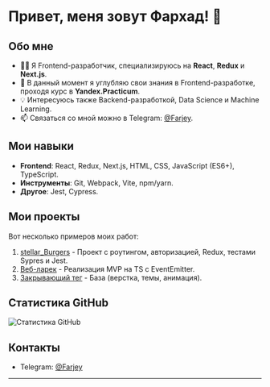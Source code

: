 # Привет, меня зовут Фархад! 👋

## Обо мне
- 👨‍💻 Я Frontend-разработчик, специализируюсь на **React**, **Redux** и **Next.js**.
- 🌱 В данный момент я углубляю свои знания в Frontend-разработке, проходя курс в **Yandex.Practicum**.
- 💡 Интересуюсь также Backend-разработкой, Data Science и Machine Learning.
- 📫 Связаться со мной можно в Telegram: [@Farjey](https://t.me/Farjey).

## Мои навыки
- **Frontend**: React, Redux, Next.js, HTML, CSS, JavaScript (ES6+), TypeScript.
- **Инструменты**: Git, Webpack, Vite, npm/yarn.
- **Другое**: Jest, Cypress.

## Мои проекты
Вот несколько примеров моих работ:
1. [stellar_Burgers](https://github.com/Farjey57/stellar-burgers) - Проект с роутингом, авторизацией, Redux, тестами Sypres и Jest.
2. [Веб-ларек](https://github.com/Farjey57/web-larek-frontend) - Реализация MVP на TS с EventEmitter.
3. [Закрывающий тег](https://github.com/Farjey57/zakrivayuschiy-teg-f) - База (верстка, темы, анимация).

## Статистика GitHub
![Статистика GitHub](https://github-readme-stats.vercel.app/api?username=Farjey57&show_icons=true&theme=radical)

## Контакты
- Telegram: [@Farjey](https://t.me/Farjey)

---
